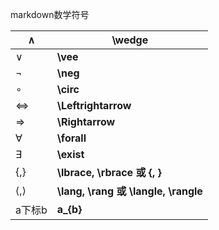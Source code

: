 markdown数学符号

| ∧      | \wedge                               |
| ------ | ------------------------------------ |
| ∨      | **\vee**                             |
| ¬      | **\neg**                             |
| ∘      | **\circ**                            |
| ⇔      | **\Leftrightarrow**                  |
| ⇒      | **\Rightarrow**                      |
| ∀      | **\forall**                          |
| ∃      | **\exist**                           |
| {,}    | **\lbrace, \rbrace 或 {, }**         |
| ⟨,⟩    | **\lang, \rang 或 \langle, \rangle** |
| a下标b | **a_{b}**                            |

